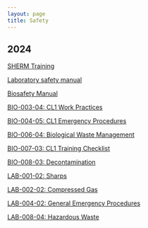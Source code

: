 ```yaml
---
layout: page
title: Safety
---
```



## 2024

[SHERM Training](/Safety/training.pdf)<br/>

[Laboratory safety manual](/Safety/laboratory-safety-manual.pdf)<br/>

[Biosafety Manual](/Safety/biosafety-manual.pdf)<br/>

[BIO-003-04: CL1 Work Practices](/Safety/BIO-003-04.pdf)<br/>

[BIO-004-05: CL1 Emergency Procedures](/Safety/BIO-004-05.pdf)<br/>

[BIO-006-04: Biological Waste Management](/Safety/BIO-006-04.pdf)<br/>

[BIO-007-03: CL1 Training Checklist](/Safety/BIO-007-03.pdf)<br/>

[BIO-008-03: Decontamination](/Safety/BIO-008-03.pdf)<br/>

[LAB-001-02: Sharps](/Safety/LAB-001-02.pdf)<br/>

[LAB-002-02: Compressed Gas](/Safety/LAB-002-02.pdf)<br/>

[LAB-004-02: General Emergency Procedures](/Safety/LAB-004-02.pdf)<br/>

[LAB-008-04: Hazardous Waste](/Safety/LAB-008-04.pdf)<br/>

